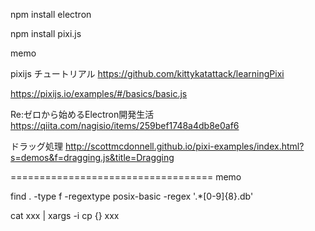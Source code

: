 
npm install electron

npm install pixi.js

memo

pixijs チュートリアル
https://github.com/kittykatattack/learningPixi

https://pixijs.io/examples/#/basics/basic.js

Re:ゼロから始めるElectron開発生活
https://qiita.com/nagisio/items/259bef1748a4db8e0af6


ドラッグ処理
http://scottmcdonnell.github.io/pixi-examples/index.html?s=demos&f=dragging.js&title=Dragging

===================================
memo

find . -type f -regextype posix-basic -regex '.*[0-9]\{8\}\.db' 

cat xxx | xargs -i cp {} xxx
